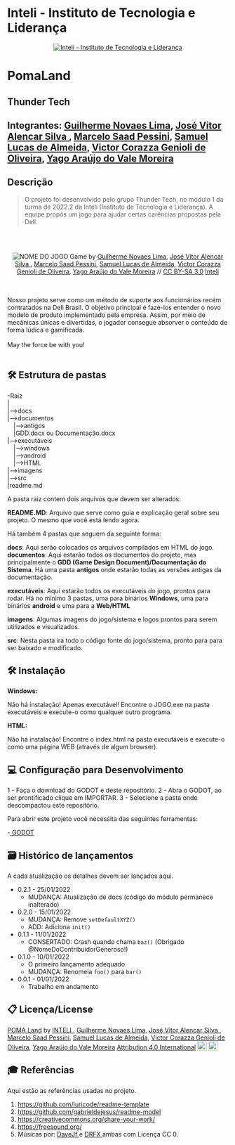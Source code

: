 # Inteli - Instituto de Tecnologia e Liderança 

<p align="center">
<a href= "https://www.inteli.edu.br/"><img src="[https://www.inteli.edu.br/wp-content/uploads/2021/08/20172028/marca_1-2.png](https://www.inteli.edu.br/)" alt="Inteli - Instituto de Tecnologia e Liderança" border="0"></a>
</p>

# PomaLand

## Thunder Tech

## Integrantes: <a href="https://www.linkedin.com/in/guilherme-novaes-lima-84303b232/">Guilherme Novaes Lima</a>, <a href="https://www.linkedin.com/in/jos%C3%A9-vitor-alencar-161243211/">José Vitor Alencar Silva </a>, <a href="https://www.linkedin.com/in/marcelo-saadi-pessini-003212209">Marcelo Saad Pessini</a>, <a href="https://www.linkedin.com/in/samuel-lucas-241a77210/">Samuel Lucas de Almeida</a>, <a href="https://www.linkedin.com/in/victor-genioli-386a6a249/">Victor Corazza Genioli de Oliveira</a>, <a href="https://www.linkedin.com/in/yago-ara%C3%BAjo-461816247/">Yago Araújo do Vale Moreira</a>

## Descrição
> O projeto foi desenvolvido pelo grupo Thunder Tech, no módulo 1 da turma de 2022.2 da Inteli (Instituto de Tecnologia e Liderança). A equipe propôs um jogo para ajudar certas carências propostas pela Dell.

<br><br>
<p align="center">
<img src="https://i.imgur.com/D5VzuU5.png" alt="NOME DO JOGO" border="0">
  Game by <a href="https://www.linkedin.com/in/guilherme-novaes-lima-84303b232/">Guilherme Novaes Lima</a>, <a href="https://www.linkedin.com/in/jos%C3%A9-vitor-alencar-161243211/">José Vitor Alencar Silva </a>, <a href="https://www.linkedin.com/in/marcelo-saadi-pessini-003212209">Marcelo Saad Pessini</a>, <a href="https://www.linkedin.com/in/samuel-lucas-241a77210/">Samuel Lucas de Almeida</a>, <a href="https://www.linkedin.com/in/victor-genioli-386a6a249/">Victor Corazza Genioli de Oliveira</a>, <a href="https://www.linkedin.com/in/yago-ara%C3%BAjo-461816247/">Yago Araújo do Vale Moreira</a> // <a rel="license" href="https://creativecommons.org/licenses/by-sa/3.0/">CC BY-SA 3.0</a> <a href= "https://www.inteli.edu.br/">Inteli</a>
</p>
<br><br>
Nosso projeto serve como um método de suporte aos funcionários recém contratados na Dell Brasil. O objetivo principal é fazé-los entender o novo modelo de produto implementado pela empresa. Assim, por meio de mecânicas únicas e divertidas, o jogador consegue absorver o conteúdo de forma lúdica e gamificada.
<br><br>
May the force be with you!
<br><br>

## 🛠 Estrutura de pastas

-Raiz<br>
|<br>
|-->docs<br>
|-->documentos<br>
  &emsp;|-->antigos<br>
  &emsp;|GDD.docx ou Documentação.docx<br>
|-->executáveis<br>
  &emsp;|-->windows<br>
  &emsp;|-->android<br>
  &emsp;|-->HTML<br>
|-->imagens<br>
|-->src<br>
|readme.md<br>

A pasta raiz contem dois arquivos que devem ser alterados:

<b>README.MD</b>: Arquivo que serve como guia e explicação geral sobre seu projeto. O mesmo que você está lendo agora.

Há também 4 pastas que seguem da seguinte forma:

<b>docs</b>: Aqui serão colocados os arquivos compilados em HTML do jogo.
<b>documentos</b>: Aqui estarão todos os documentos do projeto, mas principalmente o <b>GDD (Game Design Document)/Documentação do Sistema</b>. Há uma pasta <b>antigos</b> onde estarão todas as versões antigas da documentação.

<b>executáveis</b>: Aqui estarão todos os executáveis do jogo, prontos para rodar. Há no mínimo 3 pastas, uma para binários <b>Windows</b>, uma para binários <b>android</b> e uma para a <b>Web/HTML</b>

<b>imagens</b>: Algumas imagens do jogo/sistema e logos prontos para serem utilizados e visualizados.

<b>src</b>: Nesta pasta irá todo o código fonte do jogo/sistema, pronto para para ser baixado e modificado.

## 🛠 Instalação

<b>Windows:</b>

Não há instalação! Apenas executável!
Encontre o JOGO.exe na pasta executáveis e execute-o como qualquer outro programa.

<b>HTML:</b>

Não há instalação!
Encontre o index.html na pasta executáveis e execute-o como uma página WEB (através de algum browser).

## 💻 Configuração para Desenvolvimento

1 - Faça o download do GODOT e deste repositório.
2 - Abra o GODOT, ao ser prontificado clique em IMPORTAR.
3 - Selecione a pasta onde descompactou este repositório.

Para abrir este projeto você necessita das seguintes ferramentas:

-<a href="https://godotengine.org/download"> GODOT</a>

## 🗃 Histórico de lançamentos

A cada atualização os detalhes devem ser lançados aqui.

* 0.2.1 - 25/01/2022
    * MUDANÇA: Atualização de docs (código do módulo permanece inalterado)
* 0.2.0 - 15/01/2022
    * MUDANÇA: Remove `setDefaultXYZ()`
    * ADD: Adiciona `init()`
* 0.1.1 - 11/01/2022
    * CONSERTADO: Crash quando chama `baz()` (Obrigado @NomeDoContribuidorGeneroso!)
* 0.1.0 - 10/01/2022
    * O primeiro lançamento adequado
    * MUDANÇA: Renomeia `foo()` para `bar()`
* 0.0.1 - 01/01/2022
    * Trabalho em andamento

## 📋 Licença/License

<p xmlns:cc="http://creativecommons.org/ns#" xmlns:dct="http://purl.org/dc/terms/"><a property="dct:title" rel="cc:attributionURL" href="https://github.com/Spidus/Teste_Final_1">POMA Land</a> by <a rel="cc:attributionURL dct:creator" property="cc:attributionName"> <a href="https://www.inteli.edu.br/">INTELI </a>, <a href="https://www.linkedin.com/in/guilherme-novaes-lima-84303b232/">Guilherme Novaes Lima</a>, <a href="https://www.linkedin.com/in/jos%C3%A9-vitor-alencar-161243211/">José Vitor Alencar Silva </a>, <a href="https://www.linkedin.com/in/marcelo-saadi-pessini-003212209">Marcelo Saad Pessini</a>, <a href="https://www.linkedin.com/in/samuel-lucas-241a77210/">Samuel Lucas de Almeida</a>, <a href="https://www.linkedin.com/in/victor-genioli-386a6a249/">Victor Corazza Genioli de Oliveira</a>, <a href="https://www.linkedin.com/in/yago-ara%C3%BAjo-461816247/">Yago Araújo do Vale Moreira</a> <a href="http://creativecommons.org/licenses/by/4.0/?ref=chooser-v1" target="_blank" rel="license noopener noreferrer" style="display:inline-block;">Attribution 4.0 International<img style="height:22px!important;margin-left:3px;vertical-align:text-bottom;" src="https://mirrors.creativecommons.org/presskit/icons/cc.svg?ref=chooser-v1"><img style="height:22px!important;margin-left:3px;vertical-align:text-bottom;" src="https://mirrors.creativecommons.org/presskit/icons/by.svg?ref=chooser-v1"></a></p>

## 🎓 Referências

Aqui estão as referências usadas no projeto.

1. <https://github.com/iuricode/readme-template>
2. <https://github.com/gabrieldejesus/readme-model>
3. <https://creativecommons.org/share-your-work/>
4. <https://freesound.org/>
5. Músicas por: <a href="https://freesound.org/people/DaveJf/sounds/616544/"> DaveJf </a> e <a href="https://freesound.org/people/DRFX/sounds/338986/"> DRFX </a> ambas com Licença CC 0.
